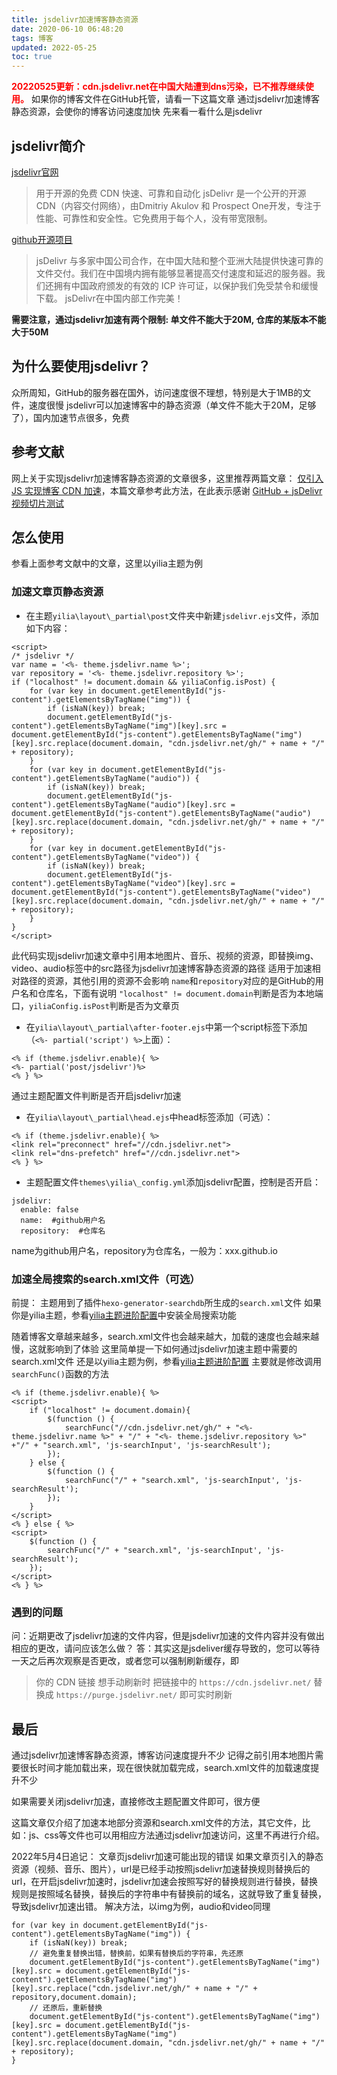 ```yaml
---
title: jsdelivr加速博客静态资源
date: 2020-06-10 06:48:20
tags: 博客
updated: 2022-05-25
toc: true
---
```

<strong style='color:red'>20220525更新：cdn.jsdelivr.net在中国大陆遭到dns污染，已不推荐继续使用。</strong>
如果你的博客文件在GitHub托管，请看一下这篇文章
通过jsdelivr加速博客静态资源，会使你的博客访问速度加快
先来看一看什么是jsdelivr<!--more-->
## jsdelivr简介
[jsdelivr官网](https://www.jsdelivr.com/)
>用于开源的免费 CDN
快速、可靠和自动化
jsDelivr 是一个公开的开源 CDN（内容交付网络），由Dmitriy Akulov 和 Prospect One开发，专注于性能、可靠性和安全性。它免费用于每个人，没有带宽限制。

[github开源项目](https://github.com/jsdelivr/jsdelivr)
>jsDelivr 与多家中国公司合作，在中国大陆和整个亚洲大陆提供快速可靠的文件交付。我们在中国境内拥有能够显著提高交付速度和延迟的服务器。我们还拥有中国政府颁发的有效的 ICP 许可证，以保护我们免受禁令和缓慢下载。
jsDelivr在中国内部工作完美！

**需要注意，通过jsdelivr加速有两个限制: 单文件不能大于20M, 仓库的某版本不能大于50M**
## 为什么要使用jsdelivr？
众所周知，GitHub的服务器在国外，访问速度很不理想，特别是大于1MB的文件，速度很慢
jsdelivr可以加速博客中的静态资源（单文件不能大于20M，足够了），国内加速节点很多，免费
## 参考文献
网上关于实现jsdelivr加速博客静态资源的文章很多，这里推荐两篇文章：
[仅引入 JS 实现博客 CDN 加速](https://blog.clouder.im/hexo/jsdelivr_js/)，本篇文章参考此方法，在此表示感谢
[GitHub + jsDelivr视频切片测试](https://m1314.cn/403.html)
## 怎么使用
参看上面参考文献中的文章，这里以yilia主题为例
### 加速文章页静态资源
* 在主题`yilia\layout\_partial\post`文件夹中新建`jsdelivr.ejs`文件，添加如下内容：

```
<script>
/* jsdelivr */
var name = '<%- theme.jsdelivr.name %>';
var repository = '<%- theme.jsdelivr.repository %>';
if ("localhost" != document.domain && yiliaConfig.isPost) {
    for (var key in document.getElementById("js-content").getElementsByTagName("img")) {
        if (isNaN(key)) break;
        document.getElementById("js-content").getElementsByTagName("img")[key].src = document.getElementById("js-content").getElementsByTagName("img")[key].src.replace(document.domain, "cdn.jsdelivr.net/gh/" + name + "/" + repository);
    }
    for (var key in document.getElementById("js-content").getElementsByTagName("audio")) {
        if (isNaN(key)) break;
        document.getElementById("js-content").getElementsByTagName("audio")[key].src = document.getElementById("js-content").getElementsByTagName("audio")[key].src.replace(document.domain, "cdn.jsdelivr.net/gh/" + name + "/" + repository);
    }
    for (var key in document.getElementById("js-content").getElementsByTagName("video")) {
        if (isNaN(key)) break;
        document.getElementById("js-content").getElementsByTagName("video")[key].src = document.getElementById("js-content").getElementsByTagName("video")[key].src.replace(document.domain, "cdn.jsdelivr.net/gh/" + name + "/" + repository);
    }
}
</script>
```
此代码实现jsdelivr加速文章中引用本地图片、音乐、视频的资源，即替换img、video、audio标签中的src路径为jsdelivr加速博客静态资源的路径
适用于加速相对路径的资源，其他引用的资源不会影响
`name`和`repository`对应的是GitHub的用户名和仓库名，下面有说明
`"localhost" != document.domain`判断是否为本地端口，`yiliaConfig.isPost`判断是否为文章页
* 在`yilia\layout\_partial\after-footer.ejs`中第一个script标签下添加（`<%- partial('script') %>`上面）：

```
<% if (theme.jsdelivr.enable){ %>
<%- partial('post/jsdelivr')%>
<% } %>
```
通过主题配置文件判断是否开启jsdelivr加速
* 在`yilia\layout\_partial\head.ejs`中head标签添加（可选）：

```
<% if (theme.jsdelivr.enable){ %>
<link rel="preconnect" href="//cdn.jsdelivr.net">
<link rel="dns-prefetch" href="//cdn.jsdelivr.net">
<% } %>
```
* 主题配置文件`themes\yilia\_config.yml`添加jsdelivr配置，控制是否开启：

```
jsdelivr:
  enable: false
  name:  #github用户名
  repository:  #仓库名
```
name为github用户名，repository为仓库名，一般为：xxx.github.io
### 加速全局搜索的search.xml文件（可选）
前提：
主题用到了插件`hexo-generator-searchdb`所生成的`search.xml`文件
如果你是yilia主题，参看[yilia主题进阶配置](https://akbcd.github.io/2019/10/14/yilia主题进阶配置/)中安装全局搜索功能

随着博客文章越来越多，search.xml文件也会越来越大，加载的速度也会越来越慢，这就影响到了体验
这里简单提一下如何通过jsdelivr加速主题中需要的search.xml文件
还是以yilia主题为例，参看[yilia主题进阶配置](https://akbcd.github.io/2019/10/14/yilia主题进阶配置/)
主要就是修改调用`searchFunc()`函数的方法
```
<% if (theme.jsdelivr.enable){ %>
<script>
    if ("localhost" != document.domain){
        $(function () {
            searchFunc("//cdn.jsdelivr.net/gh/" + "<%- theme.jsdelivr.name %>" + "/" + "<%- theme.jsdelivr.repository %>" +"/" + "search.xml", 'js-searchInput', 'js-searchResult');
        });
    } else {
        $(function () {
            searchFunc("/" + "search.xml", 'js-searchInput', 'js-searchResult');
        });
    }
</script>
<% } else { %>
<script>
    $(function () {
        searchFunc("/" + "search.xml", 'js-searchInput', 'js-searchResult');
    });
</script>
<% } %>
```
### 遇到的问题
问：近期更改了jsdelivr加速的文件内容，但是jsdelivr加速的文件内容并没有做出相应的更改，请问应该怎么做？
答：其实这是jsdeliver缓存导致的，您可以等待一天之后再次观察是否更改，或者您可以强制刷新缓存，即
>你的 CDN 链接 想手动刷新时 把链接中的
`https://cdn.jsdelivr.net/`
替换成
`https://purge.jsdelivr.net/`
即可实时刷新
## 最后
通过jsdelivr加速博客静态资源，博客访问速度提升不少
记得之前引用本地图片需要很长时间才能加载出来，现在很快就加载完成，search.xml文件的加载速度提升不少

如果需要关闭jsdelivr加速，直接修改主题配置文件即可，很方便

这篇文章仅介绍了加速本地部分资源和search.xml文件的方法，其它文件，比如：js、css等文件也可以用相应方法通过jsdelivr加速访问，这里不再进行介绍。

2022年5月4日追记：
文章页jsdelivr加速可能出现的错误
如果文章页引入的静态资源（视频、音乐、图片），url是已经手动按照jsdelivr加速替换规则替换后的url，在开启jsdelivr加速时，jsdelivr加速会按照写好的替换规则进行替换，替换规则是按照域名替换，替换后的字符串中有替换前的域名，这就导致了重复替换，导致jsdelivr加速出错。
解决方法，以img为例，audio和video同理
```
for (var key in document.getElementById("js-content").getElementsByTagName("img")) {
    if (isNaN(key)) break;
    // 避免重复替换出错，替换前，如果有替换后的字符串，先还原
    document.getElementById("js-content").getElementsByTagName("img")[key].src = document.getElementById("js-content").getElementsByTagName("img")[key].src.replace("cdn.jsdelivr.net/gh/" + name + "/" + repository,document.domain);
    // 还原后，重新替换
    document.getElementById("js-content").getElementsByTagName("img")[key].src = document.getElementById("js-content").getElementsByTagName("img")[key].src.replace(document.domain, "cdn.jsdelivr.net/gh/" + name + "/" + repository);
}
```
